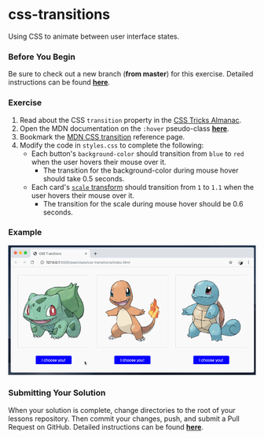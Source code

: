 # css-transitions

Using CSS to animate between user interface states.

### Before You Begin

Be sure to check out a new branch (**from master**) for this exercise. Detailed instructions can be found [**here**](../../guides/before-each-exercise.md).

### Exercise

1. Read about the CSS `transition` property in the [CSS Tricks Almanac](https://css-tricks.com/almanac/properties/t/transition/).
1. Open the MDN documentation on the `:hover` pseudo-class [**here**](https://developer.mozilla.org/en-US/docs/Web/CSS/:hover).
1. Bookmark the [MDN CSS transition](https://developer.mozilla.org/en-US/docs/Web/CSS/transition) reference page.
1. Modify the code in `styles.css` to complete the following:
    - Each button's `background-color` should transition from `blue` to `red` when the user hovers their mouse over it.
      - The transition for the background-color during mouse hover should take 0.5 seconds.
    - Each card's [`scale` transform](https://developer.mozilla.org/en-US/docs/Web/CSS/transform-function/scale) should transition from `1` to `1.1` when the user hovers their mouse over it.
      - The transition for the scale during mouse hover should be 0.6 seconds.

### Example

<p align="middle">
  <img src="images/css-transitions.gif" alt="css-transitions">
</p>

### Submitting Your Solution

When your solution is complete, change directories to the root of your lessons repository. Then commit your changes, push, and submit a Pull Request on GitHub. Detailed instructions can be found [**here**](../../guides/after-each-exercise.md).
